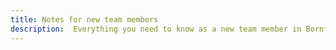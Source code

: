 ```yaml
---
title: Notes for new team members
description:  Everything you need to know as a new team member in Bornfight development
---
```

